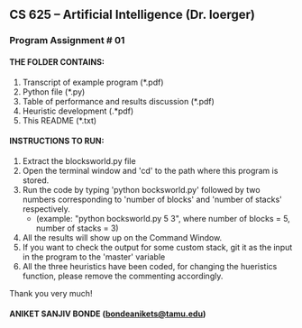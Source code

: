 ## CS 625 – Artificial Intelligence (Dr. Ioerger)
### Program Assignment # 01

#### THE FOLDER CONTAINS:

1. Transcript of example program (*.pdf)
2. Python file (*.py)
3. Table of performance and results discussion (*.pdf)
4. Heuristic development (.*pdf)
5. This README (*.txt)

#### INSTRUCTIONS TO RUN:

1. Extract the blocksworld.py file
2. Open the terminal window and 'cd' to the path where this program is stored. 
3. Run the code by typing 'python bocksworld.py' followed by two numbers corresponding to 'number of blocks' and 'number of stacks' respectively.
   * (example: "python bocksworld.py 5 3", where number of blocks = 5, number of stacks = 3)
4. All the results will show up on the Command Window.
5. If you want to check the output for some custom stack, git it as the input in the program to the 'master' variable
6. All the three heuristics have been coded, for changing the hueristics function, please remove the commenting accordingly.

Thank you very much!

#### ANIKET SANJIV BONDE (bondeanikets@tamu.edu)
